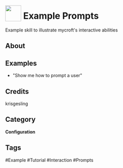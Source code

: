 # <img src="https://raw.githack.com/FortAwesome/Font-Awesome/master/svgs/solid/robot.svg" card_color="#CCC" width="50" height="50" style="vertical-align:bottom"/> Example Prompts
Example skill to illustrate mycroft's interactive abilities

## About


## Examples
* "Show me how to prompt a user"

## Credits
krisgesling

## Category
**Configuration**

## Tags
#Example
#Tutorial
#Interaction
#Prompts

